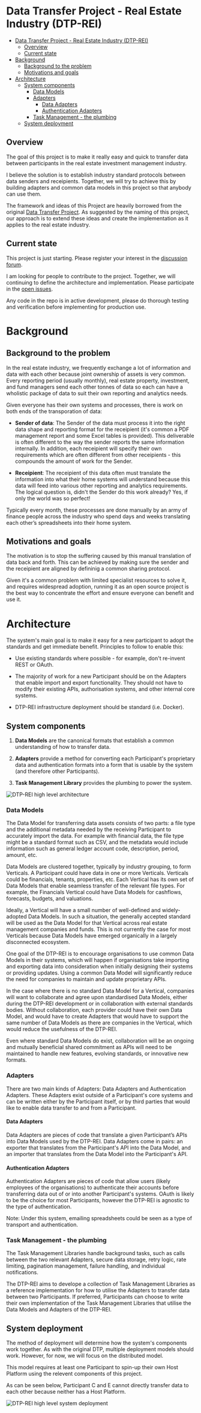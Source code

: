 # Data Transfer Project - Real Estate Industry (DTP-REI)

- [Data Transfer Project - Real Estate Industry (DTP-REI)](#data-transfer-project---real-estate-industry-dtp-rei)
  - [Overview](#overview)
  - [Current state](#current-state)
- [Background](#background)
  - [Background to the problem](#background-to-the-problem)
  - [Motivations and goals](#motivations-and-goals)
- [Architecture](#architecture)
  - [System components](#system-components)
    - [Data Models](#data-models)
    - [Adapters](#adapters)
      - [Data Adapters](#data-adapters)
      - [Authentication Adapters](#authentication-adapters)
    - [Task Management - the plumbing](#task-management---the-plumbing)
  - [System deployment](#system-deployment)

## Overview

The goal of this project is to make it really easy and quick to transfer data between participants in the real estate investment management industry.

I believe the solution is to establish industry standard protocols between data senders and receipients. Together, we will try to achieve this by building adapters and common data models in this project so that anybody can use them.

The framework and ideas of this Project are heavily borrowed from the original [Data Transfer Project](https://datatransferproject.dev). As suggested by the naming of this project, our approach is to extend these ideas and create the implementation as it applies to the real estate industry.

## Current state

This project is just starting. Please register your interest in the [discussion forum](https://github.com/itsrobli/data-transfer-project-real-estate-industry/discussions/2).

I am looking for people to contribute to the project. Together, we will continuing to define the architecture and implementation. Please participate in the [open issues](https://github.com/itsrobli/data-transfer-project-real-estate-industry/issues).

Any code in the repo is in active development, please do thorough testing and verification before implementing for production use.

# Background

##  Background to the problem

In the real estate industry, we frequently exchange a lot of information and data with each other because joint ownership of assets is very common. Every reporting period (usually monthly), real estate property, investment, and fund managers send each other tonnes of data so each can have a wholistic package of data to suit their own reporting and analytics needs.

Given everyone has their own systems and processes, there is work on both ends of the transporation of data:

- **Sender of data**: The Sender of the data must process it into the right data shape and reporting format for the receipient (it's common a PDF management report and some Excel tables is provided). This deliverable is often different to the way the sender reports the same information internally. In addition, each receipient will specify their own requirements which are often different from other receipients - this compounds the amount of work for the Sender. 

- **Receipient**: The receipient of this data often must translate the information into what their home systems will understand because this data will feed into various other reporting and analytics requirements. The logical question is, didn't the Sender do this work already? Yes, if only the world was so perfect!

Typically every month, these processes are done manually by an army of finance people across the industry who spend days and weeks translating each other’s spreadsheets into their home system.

## Motivations and goals

The motivation is to stop the suffering caused by this manual translation of data back and forth. This can be achieved by making sure the sender and the receipient are aligned by defininig a common sharing protocol.

Given it's a common problem with limited specialist resources to solve it, and requires widespread adoption, running it as an open source project is the best way to concentrate the effort and ensure everyone can benefit and use it.

# Architecture

The system's main goal is to make it easy for a new participant to adopt the standards and get immediate benefit. Principles to follow to enable this:

- Use existing standards where possible - for example, don't re-invent REST or OAuth.

- The majority of work for a new Participant should be on the Adapters that enable import and export functionality. They should not have to modify their existing APIs, authorisation systems, and other internal core systems.

- DTP-REI infrastructure deployment should be standard (i.e. Docker).

## System components

1. **Data Models​** are the canonical formats that establish a common understanding of how to
transfer data.

2. **Adapters​** provide a method for converting each Participant's proprietary data and
authentication formats into a form that is usable by the system (and therefore other Participants).

3. **Task Management Library**​ provides the plumbing to power the system.

![DTP-REI high level architecture](/documentation/dtp-rei-architecture-components.png)

### Data Models

The Data Model for transferring data assets consists of two parts: a file type and the additional metadata needed by the receiving Participant to accurately import the data. For example with financial data, the file type might be a standard format such as CSV, and the metadata would include information such as general ledger account code, description, period, amount, etc.

Data Models are clustered together, typically by industry grouping, to form Verticals. A Participant could have data in one or more Verticals. Verticals could be financials, tenants, properties, etc. Each Vertical has its own set of Data Models that enable seamless transfer of the relevant file types. For example, the Financials Vertical could have Data Models for cashflows, forecasts, budgets, and valuations.

Ideally, a Vertical will have a small number of well-defined and widely-adopted Data Models. In such a situation, the generally accepted standard will be used as the Data Model for that Vertical across real estate management companies and funds. This is not currently the case for most Verticals because Data Models have emerged organically in a largely disconnected ecosystem.

One goal of the DTP-REI is to encourage organisations to use common Data Models in their systems, which will happen if organisations take importing and exporting data into consideration when initially designing their systems or providing updates. Using a common Data Model will significantly reduce the need for companies to maintain and update proprietary APIs.

In the case where there is no standard Data Model for a Vertical, companies will want to collaborate and agree upon standardised Data Models, either during the DTP-REI development or in collaboration with external standards bodies. Without collaboration, each provider could have their own Data Model, and would have to create Adapters that would have to support the same number of Data Models as there are companies in the Vertical, which would reduce the usefulness of the DTP-REI.

Even where standard Data Models do exist, collaboration will be an ongoing and mutually beneficial shared commitment as APIs will need to be maintained to handle new features, evolving standards, or innovative new formats.

### Adapters

There are two main kinds of Adapters: Data Adapters and Authentication Adapters. These Adapters exist outside of a Participant's core systems and can be written either by the Participant itself, or by third parties that would like to enable data transfer to and from a Participant.

#### Data Adapters

Data Adapters are pieces of code that translate a given Participant’s APIs into Data Models used by the DTP-REI. Data Adapters come in pairs: an exporter that translates from the Participant's API into the Data Model, and an importer that translates from the Data Model into the Participant's API.

#### Authentication Adapters

Authentication Adapters are pieces of code that allow users (likely employees of the organisations) to authenticate their accounts before transferring data out of or into another Participant's systems. OAuth is likely to be the choice for most Participants, however the DTP-REI is agnostic to the type of authentication.

Note: Under this system, emailing spreadsheets could be seen as a type of transport and authentication.


### Task Management - the plumbing

The Task Management Libraries handle background tasks, such as calls between the two relevant Adapters, secure data storage, retry logic, rate limiting, pagination management, failure handling, and individual notifications.

The DTP-REI aims to develope a collection of Task Management Libraries as a reference implementation for how to utilise the Adapters to transfer data between two Participants. If preferred, Participants can choose to write their own implementation of the Task Management Libraries that utilise the Data Models and Adapters of the DTP-REI.

## System deployment

The method of deployment will determine how the system's components work together. As with the original DTP, multiple deployment models should work. However, for now, we will focus on the distributed model.

This model requires at least one Participant to spin-up their own Host Platform using the relevent components of this project. 

As can be seen below, Participant C and E cannot directly transfer data to each other because neither has a Host Platform.

![DTP-REI high level system deployment](/documentation/dtp-rei-architecture-system-deployment.png)
